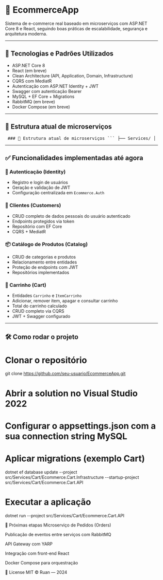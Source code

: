 # 🛒 EcommerceApp

Sistema de e-commerce real baseado em microserviços com ASP.NET Core 8 e React, seguindo boas práticas de escalabilidade, segurança e arquitetura moderna.

---

## 🔧 Tecnologias e Padrões Utilizados

- ASP.NET Core 8
- React (em breve)
- Clean Architecture (API, Application, Domain, Infrastructure)
- CQRS com MediatR
- Autenticação com ASP.NET Identity + JWT
- Swagger com autenticação Bearer
- MySQL + EF Core + Migrations
- RabbitMQ (em breve)
- Docker Compose (em breve)

---

## 🧱 Estrutura atual de microserviços

<pre> ### 🧱 Estrutura atual de microserviços ``` ├── Services/ │ ├── Catalog/ │ │ ├── Ecommerce.Catalog.API │ │ ├── Ecommerce.Catalog.Application │ │ ├── Ecommerce.Catalog.Domain │ │ └── Ecommerce.Catalog.Infrastructure │ ├── Customers/ │ │ ├── Ecommerce.Customers.API │ │ ├── Ecommerce.Customers.Application │ │ ├── Ecommerce.Customers.Domain │ │ └── Ecommerce.Customers.Infrastructure │ ├── Identity/ │ │ └── Ecommerce.Identity.API │ ├── Cart/ │ │ ├── Ecommerce.Cart.API │ │ ├── Ecommerce.Cart.Application │ │ ├── Ecommerce.Cart.Domain │ │ └── Ecommerce.Cart.Infrastructure ├── BuildingBlocks/ │ ├── Ecommerce.Auth │ └── (outros em breve) ``` </pre>
---

## ✅ Funcionalidades implementadas até agora

### 🔐 Autenticação (Identity)
- Registro e login de usuários
- Geração e validação de JWT
- Configuração centralizada em `Ecommerce.Auth`

### 👤 Clientes (Customers)
- CRUD completo de dados pessoais do usuário autenticado
- Endpoints protegidos via token
- Repositório com EF Core
- CQRS + MediatR

### 📦 Catálogo de Produtos (Catalog)
- CRUD de categorias e produtos
- Relacionamento entre entidades
- Proteção de endpoints com JWT
- Repositórios implementados

### 🛒 Carrinho (Cart)
- Entidades `Carrinho` e `ItemCarrinho`
- Adicionar, remover item, apagar e consultar carrinho
- Total do carrinho calculado
- CRUD completo via CQRS
- JWT + Swagger configurado

---

## 🛠️ Como rodar o projeto

# Clonar o repositório
git clone https://github.com/seu-usuario/EcommerceApp.git

# Abrir a solution no Visual Studio 2022

# Configurar o appsettings.json com a sua connection string MySQL

# Aplicar migrations (exemplo Cart)
dotnet ef database update --project src/Services/Cart/Ecommerce.Cart.Infrastructure --startup-project src/Services/Cart/Ecommerce.Cart.API

# Executar a aplicação
dotnet run --project src/Services/Cart/Ecommerce.Cart.API

📌 Próximas etapas
 Microserviço de Pedidos (Orders)

 Publicação de eventos entre serviços com RabbitMQ

 API Gateway com YARP

 Integração com front-end React

 Docker Compose para orquestração

📁 License
MIT © Ruan — 2024
